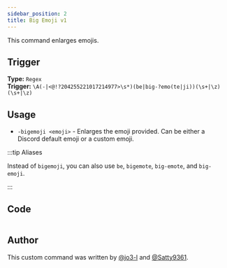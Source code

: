 ```yaml
---
sidebar_position: 2
title: Big Emoji v1
---
```


This command enlarges emojis.

## Trigger

**Type:** `Regex`<br />
**Trigger:** `\A(-|<@!?204255221017214977>\s*)(be|big-?emo(te|ji))(\s+|\z)(\s+|\z)`

## Usage

- `-bigemoji <emoji>` - Enlarges the emoji provided. Can be either a Discord default emoji or a custom emoji.

:::tip Aliases

Instead of `bigemoji`, you can also use `be`, `bigemote`, `big-emote`, and `big-emoji`.

:::

## Code

```go file=../../../src/utilities/big_emoji.go.tmpl

```

## Author

This custom command was written by [@jo3-l](https://github.com/jo3-l) and [@Satty9361](https://github.com/Satty9361).

